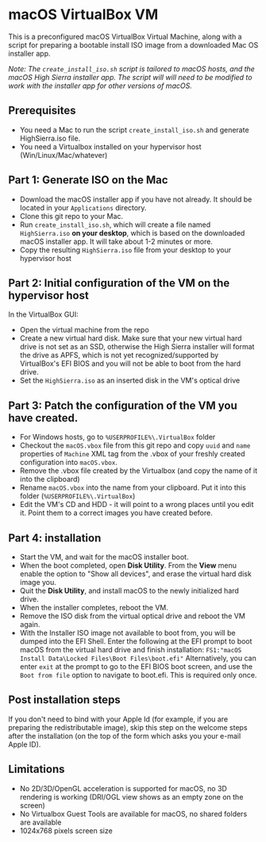 # macOS VirtualBox VM

This is a preconfigured macOS VirtualBox Virtual Machine, along with a script for preparing a bootable install ISO image from a downloaded Mac OS installer app.

*Note: The `create_install_iso.sh` script is tailored to macOS hosts, and the macOS High Sierra installer app. The script will will need to be modified to work with the installer app for other versions of macOS.*

## Prerequisites

- You need a Mac to run the script `create_install_iso.sh` and generate HighSierra.iso file.
- You need a Virtualbox installed on your hypervisor host (Win/Linux/Mac/whatever)

## Part 1: Generate ISO on the Mac

- Download the macOS installer app if you have not already. It should be located in your `Applications` directory.
- Clone this git repo to your Mac.
- Run `create_install_iso.sh`, which will create a file named `HighSierra.iso` **on your desktop**, which is based on the downloaded macOS installer app. It will take about 1-2 minutes or more.
- Copy the resulting `HighSierra.iso` file from your desktop to your hypervisor host

## Part 2: Initial configuration of the VM on the hypervisor host

In the VirtualBox GUI: 
- Open the virtual machine from the repo
- Create a new virtual hard disk. Make sure that your new virtual hard drive is not set as an SSD, otherwise the High Sierra installer will format the drive as APFS, which is not yet recognized/supported by VirtualBox's EFI BIOS and you will not be able to boot from the hard drive.
- Set the `HighSierra.iso` as an inserted disk in the VM's optical drive 
  
## Part 3: Patch the configuration of the VM you have created.

- For Windows hosts, go to `%USERPROFILE%\.VirtualBox` folder
- Checkout the `macOS.vbox` file from this git repo and copy `uuid` and `name` properties of `Machine` XML tag from the .vbox of your freshly created configuration into `macOS.vbox`.
- Remove the .vbox file created by the Virtualbox (and copy the name of it into the clipboard)
- Rename `macOS.vbox` into the name from your clipboard. Put it into this folder (`%USERPROFILE%\.VirtualBox`)
- Edit the VM's CD and HDD - it will point to a wrong places until you edit it. Point them to a correct images you have created before.

## Part 4: installation

- Start the VM, and wait for the macOS installer boot.
- When the boot completed, open **Disk Utility**. From the **View** menu enable the option to "Show all devices", and erase the virtual hard disk image you.
- Quit the **Disk Utility**, and install macOS to the newly initialized hard drive.
- When the installer completes, reboot the VM. 
- Remove the ISO disk from the virtual optical drive and reboot the VM again.
- With the Installer ISO image not available to boot from, you will be dumped into the EFI Shell. Enter the following at the EFI prompt to boot macOS from the virtual hard drive and finish installation: `FS1:"macOS Install Data\Locked Files\Boot Files\boot.efi"` Alternatively, you can enter `exit` at the prompt to go to the EFI BIOS boot screen, and use the `Boot from file` option to navigate to boot.efi. This is required only once.

## Post installation steps

If you don't need to bind with your Apple Id (for example, if you are preparing the redistributable image), skip this step on the welcome steps after the installation (on the top of the form which asks you your e-mail Apple ID).

## Limitations

- No 2D/3D/OpenGL acceleration is supported for macOS, no 3D rendering is working (DRI/OGL view shows as an empty zone on the screen)
- No Virtualbox Guest Tools are available for macOS, no shared folders are available
- 1024x768 pixels screen size
